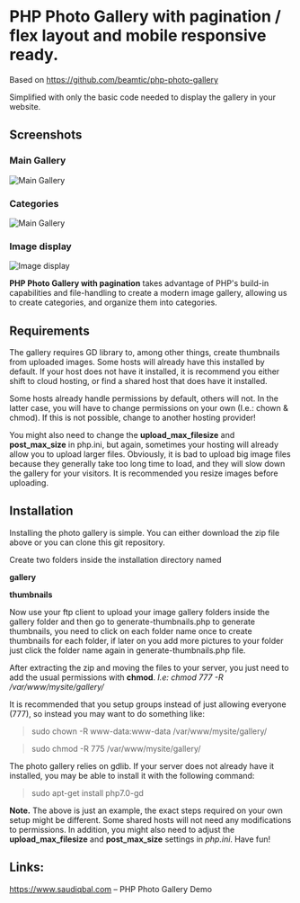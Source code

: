 # PHP Photo Gallery with pagination / flex layout and mobile responsive ready.

Based on https://github.com/beamtic/php-photo-gallery

Simplified with only the basic code needed to display the gallery in your website.

## Screenshots

### Main Gallery

![Main Gallery](https://raw.githubusercontent.com/saudiqbal/PHP-photo-gallery-with-pagination/main/php-photo-gallery.jpg)

### Categories

![Main Gallery](https://raw.githubusercontent.com/saudiqbal/PHP-photo-gallery-with-pagination/main/php-photo-gallery-categories.jpg)

### Image display

![Image display](https://raw.githubusercontent.com/saudiqbal/PHP-photo-gallery-with-pagination/main/php-photo-gallery-view.jpg)

**PHP Photo Gallery with pagination** takes advantage of PHP's build-in capabilities and file-handling to create a modern image gallery, allowing us to create categories, and organize them into categories.

## Requirements
The gallery requires GD library to, among other things, create thumbnails from uploaded images. Some hosts will already have this installed by default. If your host does not have it installed, it is recommend you either shift to cloud hosting, or find a shared host that does have it installed.

Some hosts already handle permissions by default, others will not. In the latter case, you will have to change permissions on your own (I.e.: chown & chmod). If this is not possible, change to another hosting provider!

You might also need to change the **upload_max_filesize** and **post_max_size** in php.ini, but again, sometimes your hosting will already allow you to upload larger files. Obviously, it is bad to upload big image files because they generally take too long time to load, and they will slow down the gallery for your visitors. It is recommended you resize images before uploading.

## Installation
Installing the photo gallery is simple. You can either download the zip file above or you can clone this git repository.

Create two folders inside the installation directory named

**gallery**

**thumbnails**


Now use your ftp client to upload your image gallery folders inside the gallery folder and then go to generate-thumbnails.php to generate thumbnails, you need to click on each folder name once to create thumbnails for each folder, if later on you add more pictures to your folder just click the folder name again in generate-thumbnails.php file.

After extracting the zip and moving the files to your server, you just need to add the usual permissions with **chmod**. _*I.e:* chmod 777 -R /var/www/mysite/gallery/_

It is recommended that you setup groups instead of just allowing everyone (777), so instead you may want to do something like:
> sudo chown -R www-data:www-data /var/www/mysite/gallery/

> sudo chmod -R 775 /var/www/mysite/gallery/

The photo gallery relies on gdlib. If your server does not already have it installed, you may be able to install it with the following command:

>sudo apt-get install php7.0-gd

**Note.** The above is just an example, the exact steps required on your own setup might be different. Some shared hosts will not need any modifications to permissions. In addition, you might also need to adjust the **upload_max_filesize** and **post_max_size** settings in _php.ini_. Have fun!

## Links:

https://www.saudiqbal.com – PHP Photo Gallery Demo

